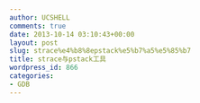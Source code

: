 ```yaml
---
author: UCSHELL
comments: true
date: 2013-10-14 03:10:43+00:00
layout: post
slug: strace%e4%b8%8epstack%e5%b7%a5%e5%85%b7
title: strace与pstack工具
wordpress_id: 866
categories:
- GDB
---
```


